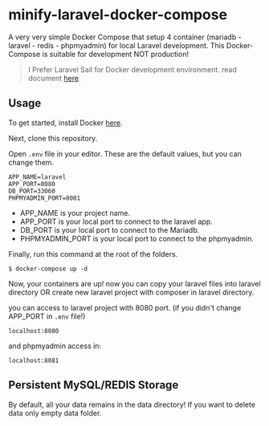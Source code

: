 # minify-laravel-docker-compose
A very very simple Docker Compose that setup 4 container (mariadb - laravel - redis - phpmyadmin) for local Laravel development.
This Docker-Compose is suitable for development NOT production!

> I Prefer Laravel Sail for Docker development environment. read document [here](https://laravel.com/docs/8.x/sail).

## Usage

To get started, install Docker [here](https://docs.docker.com/docker-for-mac/install/).

Next, clone this repository.

Open `.env` file in your editor. These are the default values, but you can change them.
```dotenv
APP_NAME=laravel
APP_PORT=8080
DB_PORT=33060
PHPMYADMIN_PORT=8081
```
- APP_NAME is your project name.
- APP_PORT is your local port to connect to the laravel app.
- DB_PORT is your local port to connect to the Mariadb.
- PHPMYADMIN_PORT is your local port to connect to the phpmyadmin.

Finally, run this command at the root of the folders.
```
$ docker-compose up -d 
```

Now, your containers are up! now you can copy your laravel files into laravel directory OR create new laravel project with composer in laravel directory.

you can access to laravel project with 8080 port. (if you didn't change APP_PORT in `.env` file!)
```dotenv
localhost:8080
```
and phpmyadmin access in:
```dotenv
localhost:8081
```

## Persistent MySQL/REDIS Storage
By default, all your data remains in the data directory! If you want to delete data only empty data folder.